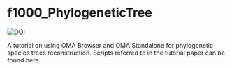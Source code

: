 # f1000_PhylogeneticTree

[![DOI](https://zenodo.org/badge/DOI/10.5281/zenodo.6037516.svg)](https://doi.org/10.5281/zenodo.6037516)

A tutorial on using OMA Browser and OMA Standalone for phylogenetic species trees reconstruction. Scripts referred to in the tutorial paper can be found here.
